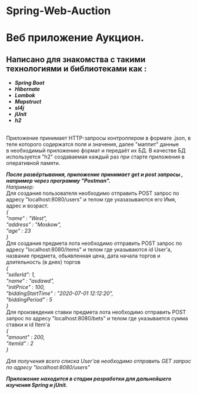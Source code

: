 # Spring-Web-Auction
Веб приложение Аукцион.<br>
======================================
Написано для знакомства с такими технологиями и библиотеками как :<br>
------------
* ***Spring Boot***<br>
* ***Hibernate***<br>
* ***Lombok***<br>
* ***Mapstruct***<br>
* ***sl4j***<br>
* ***jUnit***<br>
* ***h2***<br>
<br>
Приложение принимает HTTP-запросы контроллером в формате .json, в теле которого содержатся  поля и значения, далее "маппит" данные <br>
в необходимый приложению  формат и передаёт их БД. В качестве БД используется "h2" создаваемая каждый раз при старте приложения в оперативной памяти.<br>
 
 ***После развёртывания, приложение принимает get и post запросы , например через программу "Postman".***<br>
 *Например:*<br>
 Для создания пользователя необходимо отправить POST запрос по адресу "localhost:8080/users" и телом 
 где указазываются его Имя, адрес и возраст.<br>
 *{<br>
    "name" : "West",<br>
    "address" : "Moskow",<br>
    "age" : 23<br>
}*<br>
Для создания предмета лота необходимо отправить POST запрос по адресу "localhost:8080/items" и телом 
где указываются id User'a, название предмета, обьявленная цена, дата начала торгов и длительность (в днях) торгов<br>
*{<br>
    "sellerId": 1,<br>
    "name" : "asdawd",<br>
    "initPrice" : 100,<br>
    "biddingStartTime" : "2020-07-01 12:12:20",<br>
    "biddingPeriod" : 5<br>
}*<br>
Для произведения ставки предмета лота необходимо отправить POST запрос по адресу "localhost:8080/bets" и телом 
где указывается сумма ставки и id Item'a<br>
*{<br>
    "amount" : 200,<br>
    "itemId" : 2<br>
}*<br>

*Для получения всего списка  User'ов необходимо отправить GET запрос по адресу "localhost:8080/users"*  <br>

***Приложение находится в стадии разработки для дальнейшего изучения Spring и jUnit.***<br>
